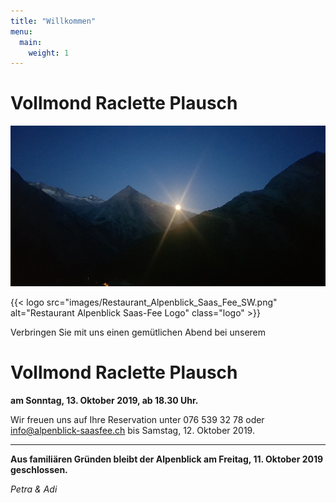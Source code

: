 ```yaml
---
title: "Willkommen"
menu:
  main:
    weight: 1
---
```

# Vollmond Raclette Plausch
![Vollmond Raclette Plausch](images/Alpenblick_Vollmond_Raclette_Plausch.jpg "Vollmond Raclette Plausch")

{{< logo src="images/Restaurant_Alpenblick_Saas_Fee_SW.png" alt="Restaurant Alpenblick Saas-Fee Logo" class="logo" >}}

Verbringen Sie mit uns einen gemütlichen Abend bei unserem 

# Vollmond Raclette Plausch
**am Sonntag, 13. Oktober 2019, ab 18.30 Uhr.**

Wir freuen uns auf Ihre Reservation unter 076 539 32 78 oder <br>
info@alpenblick-saasfee.ch bis Samstag, 12. Oktober 2019.

---
**Aus familiären Gründen bleibt der Alpenblick am Freitag, 11. Oktober 2019 geschlossen.**

_Petra & Adi_